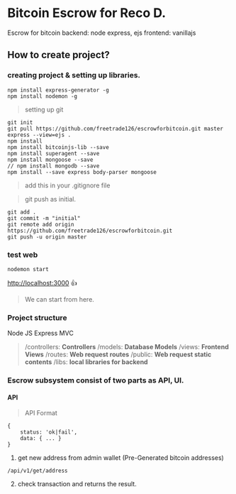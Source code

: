 # Bitcoin Escrow  for **Reco D.**
Escrow for bitcoin
backend: node express, ejs
frontend: vanillajs

## How to create project?

### creating project & setting up libraries.
```
npm install express-generator -g
npm install nodemon -g
```

> setting up git
```
git init
git pull https://github.com/freetrade126/escrowforbitcoin.git master
express --view=ejs .
npm install
npm install bitcoinjs-lib --save
npm install superagent --save
npm install mongoose --save
// npm install mongodb --save
npm install --save express body-parser mongoose
```

> add this in your .gitignore file

> git push as initial.
```
git add .
git commit -m "initial"
git remote add origin https://github.com/freetrade126/escrowforbitcoin.git
git push -u origin master
```

### test web
```
nodemon start
```
[http://localhost:3000](http://localhost:3000)
:+1:

> We can start from here.
### Project structure
Node JS Express MVC

> /controllers: **Controllers**
> /models: **Database Models**
> /views: **Frontend Views**
> /routes: **Web request routes**
> /public: **Web request static contents**
> /libs: **local libraries for backend**


### Escrow subsystem consist of two parts as API, UI.

#### API

> API Format
```
{
    status: 'ok|fail', 
    data: { ... }
}
```

1. get new address from admin wallet (Pre-Generated bitcoin addresses)
```
/api/v1/get/address
```
2. check transaction and returns the result.